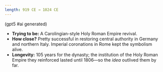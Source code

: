 ```yaml
---
length: 919 CE → 1024 CE
---
```


(gpt5 #ai generated)

- **Trying to be:** A Carolingian-style Holy Roman Empire revival.
- **How close?** Pretty successful in restoring central authority in Germany and northern Italy. Imperial coronations in Rome kept the symbolism alive.
- **Longevity:** 105 years for the dynasty; the institution of the Holy Roman Empire they reinforced lasted until 1806—so the *idea* outlived them by far.

